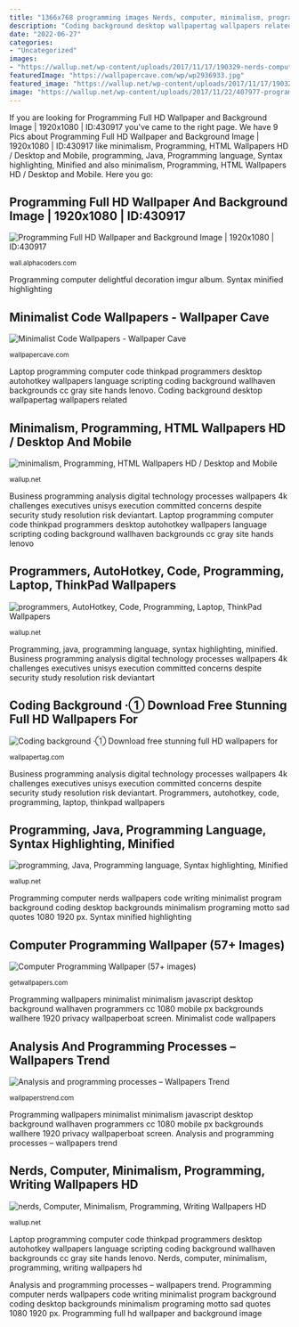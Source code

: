 ```yaml
---
title: "1366x768 programming images Nerds, computer, minimalism, programming, writing wallpapers hd"
description: "Coding background desktop wallpapertag wallpapers related"
date: "2022-06-27"
categories:
- "Uncategorized"
images:
- "https://wallup.net/wp-content/uploads/2017/11/17/190329-nerds-computer-minimalism-programming-writing.jpg"
featuredImage: "https://wallpapercave.com/wp/wp2936933.jpg"
featured_image: "https://wallup.net/wp-content/uploads/2017/11/17/190329-nerds-computer-minimalism-programming-writing.jpg"
image: "https://wallup.net/wp-content/uploads/2017/11/22/407977-programming-java-programming_language-syntax_highlighting-minified-knowledge-coding-code-computer-pixels-Computer_screen-logic.jpg"
---
```


If you are looking for Programming Full HD Wallpaper and Background Image | 1920x1080 | ID:430917 you've came to the right page. We have 9 Pics about Programming Full HD Wallpaper and Background Image | 1920x1080 | ID:430917 like minimalism, Programming, HTML Wallpapers HD / Desktop and Mobile, programming, Java, Programming language, Syntax highlighting, Minified and also minimalism, Programming, HTML Wallpapers HD / Desktop and Mobile. Here you go:

## Programming Full HD Wallpaper And Background Image | 1920x1080 | ID:430917

![Programming Full HD Wallpaper and Background Image | 1920x1080 | ID:430917](https://images6.alphacoders.com/430/thumb-1920-430917.jpg "Programming, java, programming language, syntax highlighting, minified")

<small>wall.alphacoders.com</small>

Programming computer delightful decoration imgur album. Syntax minified highlighting

## Minimalist Code Wallpapers - Wallpaper Cave

![Minimalist Code Wallpapers - Wallpaper Cave](https://wallpapercave.com/wp/wp2936933.jpg "Programming, java, programming language, syntax highlighting, minified")

<small>wallpapercave.com</small>

Laptop programming computer code thinkpad programmers desktop autohotkey wallpapers language scripting coding background wallhaven backgrounds cc gray site hands lenovo. Coding background desktop wallpapertag wallpapers related

## Minimalism, Programming, HTML Wallpapers HD / Desktop And Mobile

![minimalism, Programming, HTML Wallpapers HD / Desktop and Mobile](https://wallup.net/wp-content/uploads/2018/09/25/621435-minimalism-programming-HTML.jpg "Syntax minified highlighting")

<small>wallup.net</small>

Business programming analysis digital technology processes wallpapers 4k challenges executives unisys execution committed concerns despite security study resolution risk deviantart. Laptop programming computer code thinkpad programmers desktop autohotkey wallpapers language scripting coding background wallhaven backgrounds cc gray site hands lenovo

## Programmers, AutoHotkey, Code, Programming, Laptop, ThinkPad Wallpapers

![programmers, AutoHotkey, Code, Programming, Laptop, ThinkPad Wallpapers](https://wallup.net/wp-content/uploads/2018/03/17/540089-programmers-AutoHotkey-code-programming-laptop-ThinkPad-748x499.jpg "Computer programming wallpaper (57+ images)")

<small>wallup.net</small>

Programming, java, programming language, syntax highlighting, minified. Business programming analysis digital technology processes wallpapers 4k challenges executives unisys execution committed concerns despite security study resolution risk deviantart

## Coding Background ·① Download Free Stunning Full HD Wallpapers For

![Coding background ·① Download free stunning full HD wallpapers for](https://wallpapertag.com/wallpaper/middle/b/d/4/154690-free-coding-background-1920x1200-for-macbook.jpg "Business programming analysis digital technology processes wallpapers 4k challenges executives unisys execution committed concerns despite security study resolution risk deviantart")

<small>wallpapertag.com</small>

Business programming analysis digital technology processes wallpapers 4k challenges executives unisys execution committed concerns despite security study resolution risk deviantart. Programmers, autohotkey, code, programming, laptop, thinkpad wallpapers

## Programming, Java, Programming Language, Syntax Highlighting, Minified

![programming, Java, Programming language, Syntax highlighting, Minified](https://wallup.net/wp-content/uploads/2017/11/22/407977-programming-java-programming_language-syntax_highlighting-minified-knowledge-coding-code-computer-pixels-Computer_screen-logic.jpg "Syntax minified highlighting")

<small>wallup.net</small>

Programming computer nerds wallpapers code writing minimalist program background coding desktop backgrounds minimalism programing motto sad quotes 1080 1920 px. Syntax minified highlighting

## Computer Programming Wallpaper (57+ Images)

![Computer Programming Wallpaper (57+ images)](http://getwallpapers.com/wallpaper/full/f/b/7/1253964-computer-programming-wallpaper-1920x1080-for-tablet.jpg "Computer programming wallpaper (57+ images)")

<small>getwallpapers.com</small>

Programming wallpapers minimalist minimalism javascript desktop background wallhaven programmers cc 1080 mobile px backgrounds wallhere 1920 privacy wallpaperboat screen. Minimalist code wallpapers

## Analysis And Programming Processes – Wallpapers Trend

![Analysis and programming processes – Wallpapers Trend](https://wallpaperstrend.com/wp-content/uploads/Others/Others01/Analysis-and-programming-processes-3840x2160.jpg "Programming, java, programming language, syntax highlighting, minified")

<small>wallpaperstrend.com</small>

Programming wallpapers minimalist minimalism javascript desktop background wallhaven programmers cc 1080 mobile px backgrounds wallhere 1920 privacy wallpaperboat screen. Analysis and programming processes – wallpapers trend

## Nerds, Computer, Minimalism, Programming, Writing Wallpapers HD

![nerds, Computer, Minimalism, Programming, Writing Wallpapers HD](https://wallup.net/wp-content/uploads/2017/11/17/190329-nerds-computer-minimalism-programming-writing.jpg "Minimalism, programming, html wallpapers hd / desktop and mobile")

<small>wallup.net</small>

Laptop programming computer code thinkpad programmers desktop autohotkey wallpapers language scripting coding background wallhaven backgrounds cc gray site hands lenovo. Nerds, computer, minimalism, programming, writing wallpapers hd

Analysis and programming processes – wallpapers trend. Programming computer nerds wallpapers code writing minimalist program background coding desktop backgrounds minimalism programing motto sad quotes 1080 1920 px. Programming full hd wallpaper and background image
